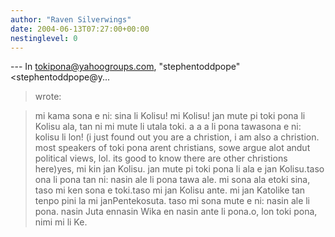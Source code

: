 ```yaml
---
author: "Raven Silverwings"
date: 2004-06-13T07:27:00+00:00
nestinglevel: 0
---
```

\---
 In [tokipona@yahoogroups.com](mailto://tokipona@yahoogroups.com), "stephentoddpope"<stephentoddpope@y...
> wrote:

> mi kama sona e ni: sina li Kolisu! mi Kolisu! jan mute pi toki pona
> li Kolisu ala, tan ni mi mute li utala toki. a a a li pona tawasona
> e ni: kolisu li lon! (i just found out you are a christion, i am
> also a christion. most speakers of toki pona arent christians, sowe
> argue alot andut political views, lol. its good to know there are
> other christions here)yes, mi kin jan Kolisu. jan mute pi toki pona li ala e jan Kolisu.taso ona li pona tan ni: nasin ale li pona tawa ale. mi sona ala etoki sina, taso mi ken sona e toki.taso mi jan Kolisu ante. mi jan Katolike tan tenpo pini la mi janPentekosuta. taso mi sona mute e ni: nasin ale li pona. nasin Juta ennasin Wika en nasin ante li pona.o, lon toki pona, nimi mi li Ke.
